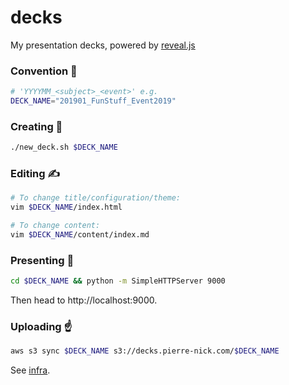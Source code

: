 # decks

My presentation decks, powered by [reveal.js](https://github.com/hakimel/reveal.js/)

### Convention 🤝

```bash
# 'YYYYMM_<subject>_<event>' e.g.
DECK_NAME="201901_FunStuff_Event2019"
```

### Creating 👋

```bash
./new_deck.sh $DECK_NAME
```

### Editing ✍️

```bash
# To change title/configuration/theme:
vim $DECK_NAME/index.html

# To change content:
vim $DECK_NAME/content/index.md
```

### Presenting 🤞

```bash
cd $DECK_NAME && python -m SimpleHTTPServer 9000
```

Then head to http://localhost:9000.

### Uploading ☝️

```bash
aws s3 sync $DECK_NAME s3://decks.pierre-nick.com/$DECK_NAME
```

See [infra](infra/README.md).

